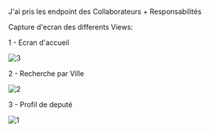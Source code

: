 J'ai pris les endpoint des Collaborateurs + Responsabilités

Capture d'ecran des differents Views: 
  
  1 - Ecran d'accueil

![3](https://github.com/hichemmezemate/mesdeputes/assets/78790205/ba025cea-7b04-4489-ac9b-40ab0a6b3c9e)

  2 - Recherche par Ville

![2](https://github.com/hichemmezemate/mesdeputes/assets/78790205/b684ddde-b5f7-4c9a-8a95-9ef2060c32cc)

  3 - Profil de deputé

  ![1](https://github.com/hichemmezemate/mesdeputes/assets/78790205/080dbf0c-a0ce-40a2-ada2-f72898f2af34)
